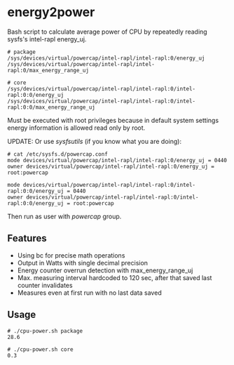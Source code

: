 # energy2power
Bash script to calculate average power of CPU by repeatedly reading sysfs's intel-rapl energy_uj.

```
# package
/sys/devices/virtual/powercap/intel-rapl/intel-rapl:0/energy_uj
/sys/devices/virtual/powercap/intel-rapl/intel-rapl:0/max_energy_range_uj

# core
/sys/devices/virtual/powercap/intel-rapl/intel-rapl:0/intel-rapl:0:0/energy_uj
/sys/devices/virtual/powercap/intel-rapl/intel-rapl:0/intel-rapl:0:0/max_energy_range_uj
```

Must be executed with root privileges because in default system settings energy information is allowed read only by root.

UPDATE: Or use _sysfsutils_ (if you know what you are doing):
```script
# cat /etc/sysfs.d/powercap.conf
mode devices/virtual/powercap/intel-rapl/intel-rapl:0/energy_uj = 0440
owner devices/virtual/powercap/intel-rapl/intel-rapl:0/energy_uj = root:powercap

mode devices/virtual/powercap/intel-rapl/intel-rapl:0/intel-rapl:0:0/energy_uj = 0440
owner devices/virtual/powercap/intel-rapl/intel-rapl:0/intel-rapl:0:0/energy_uj = root:powercap
```
Then run as user with _powercap_ group.

## Features
* Using bc for precise math operations
* Output in Watts with single decimal precision
* Energy counter overrun detection with max_energy_range_uj
* Max. measuring interval hardcoded to 120 sec, after that saved last counter invalidates
* Measures even at first run with no last data saved

## Usage
```script
# ./cpu-power.sh package
28.6

# ./cpu-power.sh core
0.3
```
